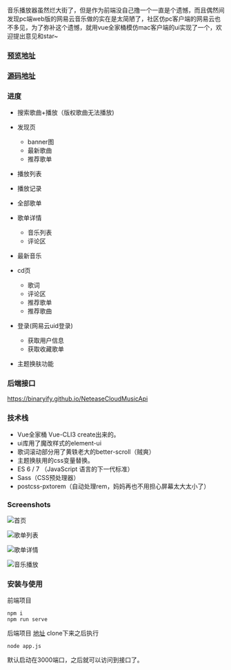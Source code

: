 

音乐播放器虽然烂大街了，但是作为前端没自己撸一个一直是个遗憾，而且偶然间发现pc端web版的网易云音乐做的实在是太简陋了，社区仿pc客户端的网易云也不多见，为了弥补这个遗憾，就用vue全家桶模仿mac客户端的ui实现了一个，欢迎提出意见和star~

### [预览地址](http://47.99.213.231:8001/)
### [源码地址](https://github.com/sl1673495/vue-netease-music) 

### 进度 
* 搜索歌曲+播放（版权歌曲无法播放)
* 发现页
  * banner图
  * 最新歌曲
  * 推荐歌单
* 播放列表
* 播放记录
* 全部歌单
* 歌单详情
  * 音乐列表
  * 评论区
* 最新音乐
* cd页
  * 歌词
  * 评论区
  * 推荐歌单
  * 推荐歌曲
* 登录(网易云uid登录)
  * 获取用户信息
  * 获取收藏歌单

* 主题换肤功能

### 后端接口
https://binaryify.github.io/NeteaseCloudMusicApi

### 技术栈
* Vue全家桶 Vue-CLI3 create出来的。
* ui库用了魔改样式的element-ui
* 歌词滚动部分用了黄轶老大的better-scroll（贼爽）
* 主题换肤用的css变量替换。
* ES 6 / 7 （JavaScript 语言的下一代标准）
* Sass（CSS预处理器）
* postcss-pxtorem（自动处理rem，妈妈再也不用担心屏幕太大太小了）

### Screenshots

![首页](http://pvgju1g4v.bkt.clouddn.com/3.png)


![歌单列表](http://pvgju1g4v.bkt.clouddn.com/4.png)


![歌单详情](http://pvgju1g4v.bkt.clouddn.com/1.png)


![音乐播放](http://pvgju1g4v.bkt.clouddn.com/2.png)

### 安装与使用 
前端项目
```
npm i
npm run serve
```

后端项目 [地址](https://github.com/Binaryify/NeteaseCloudMusicApi)
clone下来之后执行
```
node app.js
```
默认启动在3000端口，之后就可以访问到接口了。

